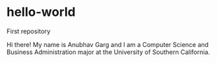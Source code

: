 # hello-world
First repository

Hi there! My name is Anubhav Garg and I am a Computer Science and Business Administration major at the University of Southern California. 


